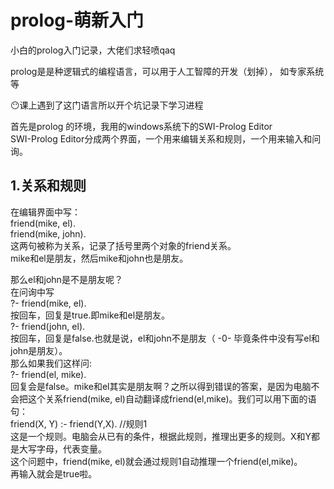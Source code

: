 # prolog-萌新入门
小白的prolog入门记录，大佬们求轻喷qaq  

prolog是是种逻辑式的编程语言，可以用于人工智障的开发（划掉）， 如专家系统等  

😶课上遇到了这门语言所以开个坑记录下学习进程  

首先是prolog 的环境，我用的windows系统下的SWI-Prolog Editor  
SWI-Prolog Editor分成两个界面，一个用来编辑关系和规则，一个用来输入和问询。  



1.关系和规则
------
在编辑界面中写：  
    friend(mike, el).  
    friend(mike, john).   
这两句被称为关系，记录了括号里两个对象的friend关系。  
mike和el是朋友，然后mike和john也是朋友。  

那么el和john是不是朋友呢？  
在问询中写  
    ?-  friend(mike, el).  
按回车，回复是true.即mike和el是朋友。  
    ?-  friend(john, el).  
按回车，回复是false.也就是说，el和john不是朋友（ -0- 毕竟条件中没有写el和john是朋友）。  
那么如果我们这样问:  
    ?-  friend(el, mike).  
回复会是false。mike和el其实是朋友啊？之所以得到错误的答案，是因为电脑不会把这个关系friend(mike, el)自动翻译成friend(el,mike)。我们可以用下面的语句：  
    friend(X, Y) :- friend(Y,X).    //规则1  
这是一个规则。电脑会从已有的条件，根据此规则，推理出更多的规则。X和Y都是大写字母，代表变量。  
这个问题中，friend(mike, el)就会通过规则1自动推理一个friend(el,mike)。  
再输入就会是true啦。   
